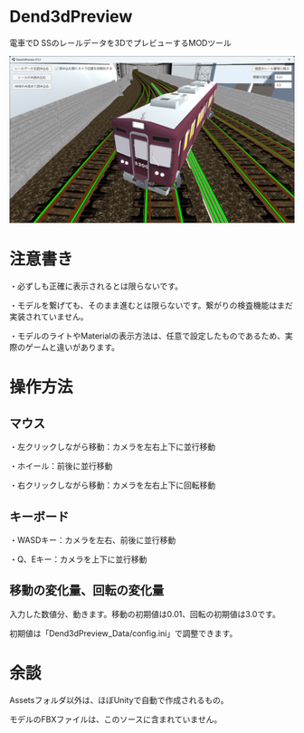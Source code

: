 # Dend3dPreview

電車でD SSのレールデータを3DでプレビューするMODツール

![title](title.png)

# 注意書き

・必ずしも正確に表示されるとは限らないです。

・モデルを繋げても、そのまま進むとは限らないです。繋がりの検査機能はまだ実装されていません。

・モデルのライトやMaterialの表示方法は、任意で設定したものであるため、実際のゲームと違いがあります。

# 操作方法

## マウス

・左クリックしながら移動：カメラを左右上下に並行移動

・ホイール：前後に並行移動

・右クリックしながら移動：カメラを左右上下に回転移動

## キーボード

・WASDキー：カメラを左右、前後に並行移動

・Q、Eキー：カメラを上下に並行移動

## 移動の変化量、回転の変化量

入力した数値分、動きます。移動の初期値は0.01、回転の初期値は3.0です。

初期値は「Dend3dPreview_Data/config.ini」で調整できます。

# 余談

Assetsフォルダ以外は、ほぼUnityで自動で作成されるもの。

モデルのFBXファイルは、このソースに含まれていません。